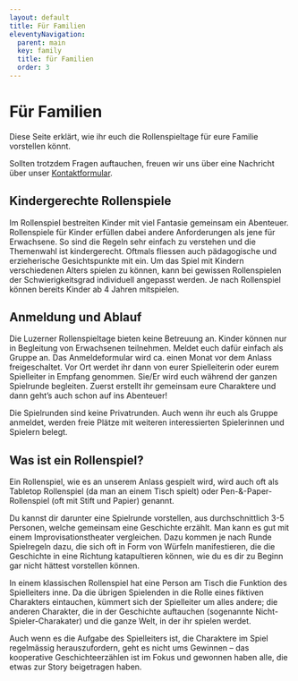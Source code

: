 ```yaml
---
layout: default
title: Für Familien
eleventyNavigation:
  parent: main
  key: family
  title: für Familien
  order: 3
---
```


# Für Familien

Diese Seite erklärt, wie ihr euch die Rollenspieltage für eure Familie vorstellen könnt.

Sollten trotzdem Fragen auftauchen, freuen wir uns über eine Nachricht über unser [Kontaktformular](/kontakt).

## Kindergerechte Rollenspiele

Im Rollenspiel bestreiten Kinder mit viel Fantasie gemeinsam ein Abenteuer. Rollenspiele für Kinder erfüllen dabei andere Anforderungen als jene für Erwachsene. So sind die Regeln sehr einfach zu verstehen und die Themenwahl ist kindergerecht. Oftmals fliessen auch pädagogische und erzieherische Gesichtspunkte mit ein. Um das Spiel mit Kindern verschiedenen Alters spielen zu können, kann bei gewissen Rollenspielen der Schwierigkeitsgrad individuell angepasst werden. Je nach Rollenspiel können bereits Kinder ab 4 Jahren mitspielen.

## Anmeldung und Ablauf

Die Luzerner Rollenspieltage bieten keine Betreuung an. Kinder können nur in Begleitung von Erwachsenen teilnehmen. Meldet euch dafür einfach als Gruppe an. Das Anmeldeformular wird ca. einen Monat vor dem Anlass freigeschaltet. Vor Ort werdet ihr dann von eurer Spielleiterin oder eurem Spielleiter in Empfang genommen. Sie/Er wird euch während der ganzen Spielrunde begleiten. Zuerst erstellt ihr gemeinsam eure Charaktere und dann geht’s auch schon auf ins Abenteuer!

Die Spielrunden sind keine Privatrunden. Auch wenn ihr euch als Gruppe anmeldet, werden freie Plätze mit weiteren interessierten Spielerinnen und Spielern belegt.

## Was ist ein Rollenspiel?

Ein Rollenspiel, wie es an unserem Anlass gespielt wird, wird auch oft als Tabletop Rollenspiel (da man an einem Tisch spielt) oder Pen-&-Paper-Rollenspiel (oft mit Stift und Papier) genannt.

Du kannst dir darunter eine Spielrunde vorstellen, aus durchschnittlich 3-5 Personen, welche gemeinsam eine Geschichte erzählt. Man kann es gut mit einem Improvisationstheater vergleichen. Dazu kommen je nach Runde Spielregeln dazu, die sich oft in Form von Würfeln manifestieren, die die Geschichte in eine Richtung katapultieren können, wie du es dir zu Beginn gar nicht hättest vorstellen können.

In einem klassischen Rollenspiel hat eine Person am Tisch die Funktion des Spielleiters inne. Da die übrigen Spielenden in die Rolle eines fiktiven Charakters eintauchen, kümmert sich der Spielleiter um alles andere; die anderen Charakter, die in der Geschichte auftauchen (sogenannte Nicht-Spieler-Charakater) und die ganze Welt, in der ihr spielen werdet.

Auch wenn es die Aufgabe des Spielleiters ist, die Charaktere im Spiel regelmässig herauszufordern, geht es nicht ums Gewinnen – das kooperative Geschichteerzählen ist im Fokus und gewonnen haben alle, die etwas zur Story beigetragen haben.
